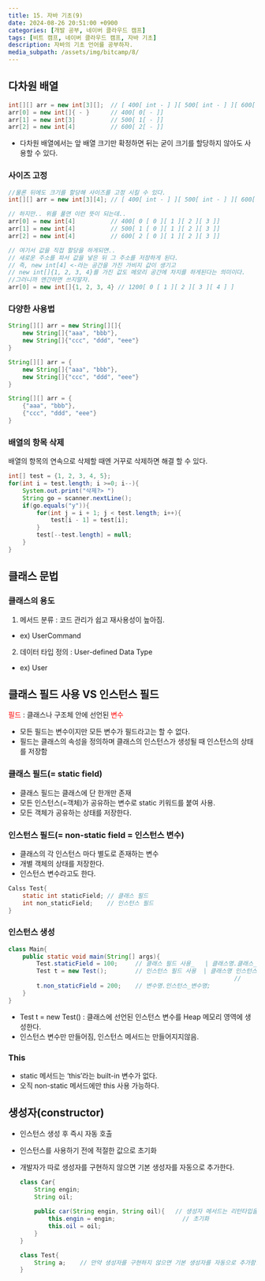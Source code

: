 ```yaml
---
title: 15. 자바 기초(9)
date: 2024-08-26 20:51:00 +0900
categories: [개발 공부, 네이버 클라우드 캠프]
tags: [비트 캠프, 네이버 클라우드 캠프, 자바 기초] 
description: 자바의 기초 언어를 공부하자.
media_subpath: /assets/img/bitcamp/8/
---
```

## 다차원 배열

```java
int[][] arr = new int[3][];  // [ 400[ int - ] ][ 500[ int - ] ][ 600[ int - ] ]
arr[0] = new int[]{ - }      // 400[ 0[ - ]]
arr[1] = new int[3]          // 500[ 1[ - ]]
arr[2] = new int[4]          // 600[ 2[ - ]]
```
- 다차원 배열에서는 앞 배열 크기만 확정하면 뒤는 굳이 크기를 할당하지 않아도 사용할 수 있다.

### 사이즈 고정

```java
//물론 뒤에도 크기를 할당해 사이즈를 고정 시킬 수 있다.
int[][] arr = new int[3][4]; // [ 400[ int - ] ][ 500[ int - ] ][ 600[ int - ] ]

// 하지만.. 위를 풀면 이런 뜻이 되는데..
arr[0] = new int[4]          // 400[ 0 [ 0 ][ 1 ][ 2 ][ 3 ]]
arr[1] = new int[4]          // 500[ 1 [ 0 ][ 1 ][ 2 ][ 3 ]]
arr[2] = new int[4]          // 600[ 2 [ 0 ][ 1 ][ 2 ][ 3 ]]

// 여기서 값을 직접 할당을 하게되면..
// 새로운 주소를 파서 값을 넣은 뒤 그 주소를 저장하게 된다.
// 즉, new int[4] <-라는 공간을 가진 가비지 값이 생기고
// new int[]{1, 2, 3, 4}를 가진 값도 메모리 공간에 차지를 하게된다는 의미이다.
//그러니까 앤간하면 쓰지말자.
arr[0] = new int[]{1, 2, 3, 4} // 1200[ 0 [ 1 ][ 2 ][ 3 ][ 4 ] ]

```

### 다양한 사용법

```java
String[][] arr = new String[][]{
	new String[]{"aaa", "bbb"},
	new String[]{"ccc", "ddd", "eee"}
}

String[][] arr = {
	new String[]{"aaa", "bbb"},
	new String[]{"ccc", "ddd", "eee"}
}

String[][] arr = {
	{"aaa", "bbb"},
	{"ccc", "ddd", "eee"}
}
```

### 배열의 항목 삭제

배열의 항목의 연속으로 삭제할 때엔 거꾸로 삭제하면 해결 할 수 있다.

```java
int[] test = {1, 2, 3, 4, 5};
for(int i = test.length; i >=0; i--){
	System.out.print("삭제?> ")
	String go = scanner.nextLine();
	if(go.equals("y")){
		for(int j = i + 1; j < test.length; i++){
			test[i - 1] = test[i];
		}
		test[--test.length] = null;
	}
}
```

## 클래스 문법
### 클래스의 용도
1. 메서드 분류 : 코드 관리가 쉽고 재사용성이 높아짐.
  - ex) UserCommand
2. 데이터 타입 정의 : User-defined Data Type
  - ex) User

## 클래스 필드 사용 VS 인스턴스 필드
<span style="color: red">필드</span> : 클래스나 구조체 안에 선언된 <span style="color: red">변수</span>

- 모든 필드는 변수이지만 모든 변수가 필드라고는 할 수 없다.
- 필드는 클래스의 속성을 정의하며 클래스의 인스턴스가 생성될 때 인스턴스의 상태를 저장함

### 클래스 필드(= static field)
- 클래스 필드는 클래스에 단 한개만 존재
- 모든 인스턴스(=객체)가 공유하는 변수로 static 키워드를 붙여 사용.
- 모든 객체가 공유하는 상태를 저장한다.

### 인스턴스 필드(= non-static field = 인스턴스 변수)
- 클래스의 각 인스턴스 마다 별도로 존재하는 변수
- 개별 객체의 상태를 저장한다.
- 인스턴스 변수라고도 한다.

```java
Calss Test{
	static int staticField; // 클래스 필드
	int non_staticField;    // 인스턴스 필드
}
```

### 인스턴스 생성

```java
class Main{
	public static void main(String[] args){
		Test.staticField = 100;     // 클래스 필드 사용_   | 클래스명.클래스_필드명;
		Test t = new Test();        // 인스턴스 필드 사용  | 클래스명 인스턴스_변수명 = new 클래스명; (인스턴스 변수 생성)
																//             
		t.non_staticField = 200;    // 변수명.인스턴스_변수명;
	}
}
```

- Test t = new Test() : 클래스에 선언된 인스턴스 변수를 Heap 메모리 영역에 생성한다.
- 인스턴스 변수만 만들어짐, 인스턴스 메서드는 만들어지지않음.

### This

- static 메서드는 ‘this’라는 built-in 변수가 없다.
- 오직 non-static 메서드에만 this 사용 가능하다.

## 생성자(constructor)

- 인스턴스 생성 후 즉시 자동 호출
- 인스턴스를 사용하기 전에 적절한 값으로 초기화
- 개발자가 따로 생성자를 구현하지 않으면 기본 생성자를 자동으로 추가한다.
    
    ```java
    class Car{
    	String engin;
    	String oil;
    	
    	public car(String engin, String oil){   // 생성자 메서드는 리턴타입을 가지지않는다.
    		this.engin = engin;                   // 초기화
    		this.oil = oil;
    	}
    }
    
    class Test{    
    	String a;    // 만약 생성자를 구현하지 않으면 기본 생성자를 자동으로 추가함.
    }
    ```